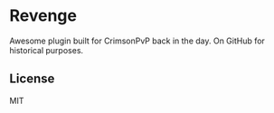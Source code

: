 Revenge
=======

Awesome plugin built for CrimsonPvP back in the day. On GitHub for historical purposes.

## License
MIT
